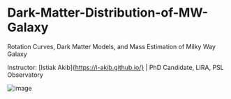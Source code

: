# Dark-Matter-Distribution-of-MW-Galaxy
Rotation Curves, Dark Matter Models, and Mass Estimation of Milky Way Galaxy

Instructor: [Istiak Akib]{https://i-akib.github.io/} | PhD Candidate, LIRA, PSL Observatory

![image](https://github.com/user-attachments/assets/992d3034-4a16-49ce-b03a-647efa1711c2)
